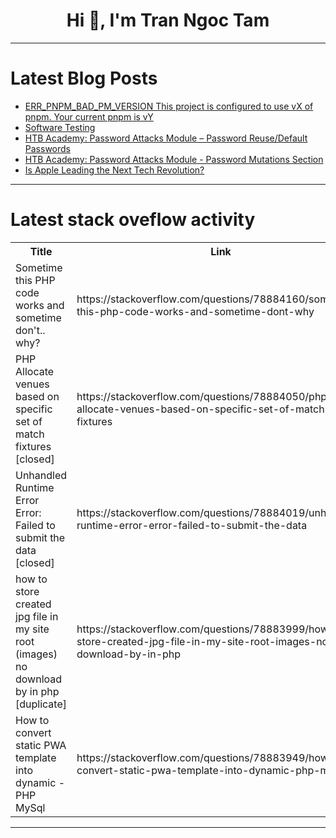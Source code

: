 <h1 align="center">Hi 👋, I'm Tran Ngoc Tam</h1>

---

# Latest Blog Posts 
<!-- BLOG-POST-LIST:START -->
- [ERR_PNPM_BAD_PM_VERSION This project is configured to use vX of pnpm. Your current pnpm is vY](https://dev.to/michalbryxi/errpnpmbadpmversion-this-project-is-configured-to-use-vx-of-pnpm-your-current-pnpm-is-vy-e0e)
- [Software Testing](https://dev.to/devi_sudhakar_12ec71f0137/software-testing-5hdh)
- [HTB Academy: Password Attacks Module – Password Reuse/Default Passwords](https://dev.to/saramazal/htb-academy-password-attacks-module-password-reusedefault-passwords-pae)
- [HTB Academy: Password Attacks Module - Password Mutations Section](https://dev.to/saramazal/htb-academy-password-attacks-module-password-mutations-section-25jb)
- [Is Apple Leading the Next Tech Revolution?](https://dev.to/tally/is-apple-leading-the-next-tech-revolution-4a70)
<!-- BLOG-POST-LIST:END -->

---

# Latest stack oveflow activity
<table>
  <tr><th>Title</th><th>Link</th></tr>
  <!-- STACKOVERFLOW:START --><tr><td>Sometime this PHP code works and sometime don&#39;t.. why?</td><td>https://stackoverflow.com/questions/78884160/sometime-this-php-code-works-and-sometime-dont-why</td></tr><tr><td>PHP Allocate venues based on specific set of match fixtures [closed]</td><td>https://stackoverflow.com/questions/78884050/php-allocate-venues-based-on-specific-set-of-match-fixtures</td></tr><tr><td>Unhandled Runtime Error Error: Failed to submit the data [closed]</td><td>https://stackoverflow.com/questions/78884019/unhandled-runtime-error-error-failed-to-submit-the-data</td></tr><tr><td>how to store created jpg file in my site root &lpar;images&rpar; no download by in php [duplicate]</td><td>https://stackoverflow.com/questions/78883999/how-to-store-created-jpg-file-in-my-site-root-images-no-download-by-in-php</td></tr><tr><td>How to convert static PWA template into dynamic - PHP MySql</td><td>https://stackoverflow.com/questions/78883949/how-to-convert-static-pwa-template-into-dynamic-php-mysql</td></tr><!-- STACKOVERFLOW:END -->
</table>

---



